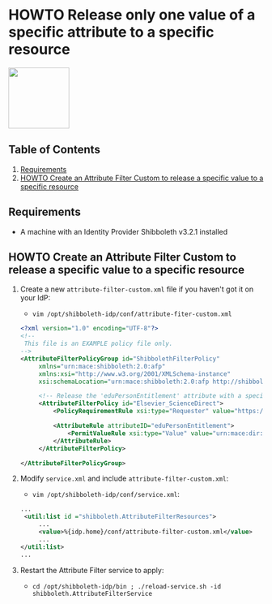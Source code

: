# HOWTO Release only one value of a specific attribute to a specific resource

<img width="120px" src="https://wiki.idem.garrservices.it/IDEM_Approved.png" />

## Table of Contents

1. [Requirements](#requirements)
2. [HOWTO Create an Attribute Filter Custom to release a specific value to a specific resource](#HOWTO-create-an-attribute-filter-custom-to-release-a-specific-value-to-a-specific-resource)

## Requirements

* A machine with an Identity Provider Shibboleth v3.2.1 installed

## HOWTO Create an Attribute Filter Custom to release a specific value to a specific resource

1. Create a new ```attribute-filter-custom.xml``` file if you haven't got it on your IdP:

   * `vim /opt/shibboleth-idp/conf/attribute-fiter-custom.xml`

   ```xml
   <?xml version="1.0" encoding="UTF-8"?>
   <!--
    This file is an EXAMPLE policy file only.
   -->
   <AttributeFilterPolicyGroup id="ShibbolethFilterPolicy"
        xmlns="urn:mace:shibboleth:2.0:afp"
        xmlns:xsi="http://www.w3.org/2001/XMLSchema-instance"
        xsi:schemaLocation="urn:mace:shibboleth:2.0:afp http://shibboleth.net/schema/idp/shibboleth-afp.xsd">

        <!-- Release the 'eduPersonEntitlement' attribute with a specific value to Elsevier ScienceDirect SP(identified by its entityID) -->
        <AttributeFilterPolicy id="Elsevier_ScienceDirect">
            <PolicyRequirementRule xsi:type="Requester" value="https://sdauth.sciencedirect.com/" />

            <AttributeRule attributeID="eduPersonEntitlement">
                <PermitValueRule xsi:type="Value" value="urn:mace:dir:entitlement:common-lib-terms" ignoreCase="true" />
            </AttributeRule>
        </AttributeFilterPolicy>

   </AttributeFilterPolicyGroup>
   ```

2. Modify `service.xml` and include `attribute-filter-custom.xml`:

   * `vim /opt/shibboleth-idp/conf/service.xml`:
   
   ```xml
   ...
    <util:list id ="shibboleth.AttributeFilterResources">
        ...
        <value>%{idp.home}/conf/attribute-filter-custom.xml</value>
        ...
   </util:list>
   ...
   ```

3. Restart the Attribute Filter service to apply:

   * `cd /opt/shibboleth-idp/bin ; ./reload-service.sh -id shibboleth.AttributeFilterService`
